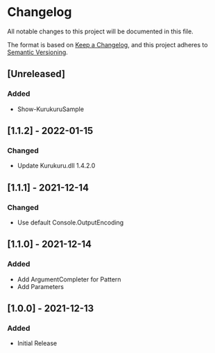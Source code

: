 # Changelog

All notable changes to this project will be documented in this file.

The format is based on [Keep a Changelog](https://keepachangelog.com/en/1.0.0/),
and this project adheres to [Semantic Versioning](https://semver.org/spec/v2.0.0.html).

## [Unreleased]
### Added
- Show-KurukuruSample

## [1.1.2] - 2022-01-15
### Changed
- Update Kurukuru.dll 1.4.2.0

## [1.1.1] - 2021-12-14
### Changed
- Use default Console.OutputEncoding

## [1.1.0] - 2021-12-14
### Added

- Add ArgumentCompleter for Pattern
- Add Parameters 

## [1.0.0] - 2021-12-13
### Added

- Initial Release

